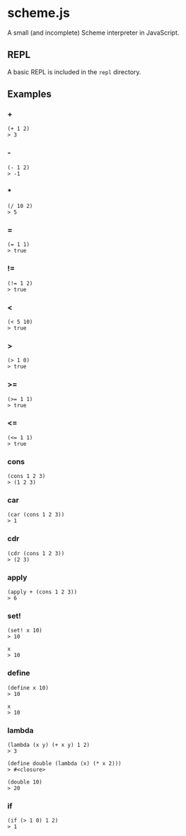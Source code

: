 # scheme.js

A small (and incomplete) Scheme interpreter in JavaScript.

## REPL

A basic REPL is included in the `repl` directory.

## Examples

### +

    (+ 1 2)
    > 3

### -

    (- 1 2)
    > -1

### *

    (/ 10 2)
    > 5

### =

    (= 1 1)
    > true

### !=

    (!= 1 2)
    > true

### <

    (< 5 10)
    > true

### >

    (> 1 0)
    > true

### >=

    (>= 1 1)
    > true

### <=

    (<= 1 1)
    > true

### cons

    (cons 1 2 3)
    > (1 2 3)

### car

    (car (cons 1 2 3))
    > 1

### cdr

    (cdr (cons 1 2 3))
    > (2 3)

### apply

    (apply + (cons 1 2 3))
    > 6

### set!

    (set! x 10)
    > 10

    x
    > 10

### define

    (define x 10)
    > 10

    x
    > 10

### lambda

    (lambda (x y) (+ x y) 1 2)
    > 3

    (define double (lambda (x) (* x 2)))
    > #<closure>

    (double 10)
    > 20

### if

    (if (> 1 0) 1 2)
    > 1
